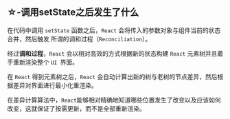 ## ☆-调用setState之后发生了什么

在代码中调用 `setState` 函数之后，`React` 会将传入的参数对象与组件当前的状态合并，然后触发
所谓的调和过程（`Reconciliation`）。

经过**调和过程**，`React` 会以相对高效的方式根据新的状态构建 `React` 元素树并且着手重新渲染整个 `UI `界面。

在 `React` 得到元素树之后，`React` 会自动计算出新的树与老树的节点差异，然后根据差异对界面进行最小化重渲染。

在差异计算算法中，`React`能够相对精确地知道哪些位置发生了改变以及应该如何改变，这就保证了按需更新，而不是全部重新渲染。